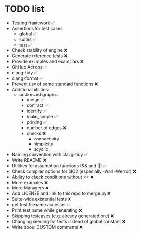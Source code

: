 # TODO list

- Testing framework ✅
- Assertions for test cases
    - global ✅
    - suites ✅
    - test ✅
- Check stability of engine ❌
- Generate reference tests ❌
- Provide examples and examplars ❌
- GitHub Actions ✅
- clang-tidy ✅
- clang-format ✅
- Prevent use of some standard functions ❌
- Additional utilities:
    - undirected graphs:
        - merge ✅
        - contract ✅
        - identify ✅
        - make_simple ✅
        - printing ✅
        - number of edges ❌
        - checks ❌
            - connectivity
            - simplicity
            - acyclic
- Naming convention with clang-tidy ✅
- Write README ❌
- Utilities for assumption functions (&& and ||) ✅
- Check compiler options for SIO2 (especially -Wall -Werror) ❌
- Ability to check conditions without << ❌
- More examples ❌
- More Managers ❌
- Add LICENSE and link to this repo to merge.py ❌
- Suite-wide existential tests ❌
- get test filename accesser ✅
- Print test name while generating ❌
- Skipping testcases (e.g. already generated one) ❌
- Changing seeding for tests instead of global constant ❌
- Write about CUSTOM comments ❌
